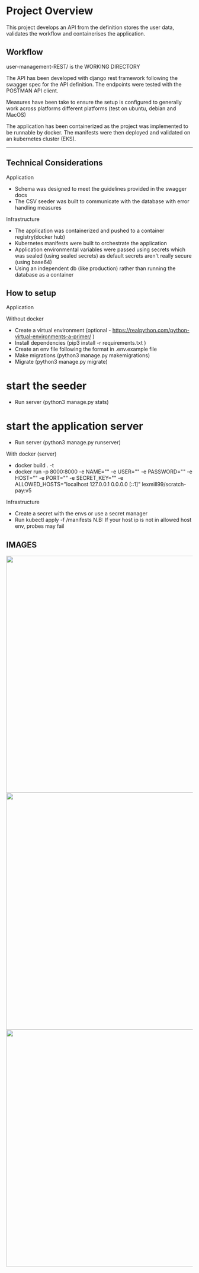 # Project Overview

This project develops an API from the definition stores the user data, validates the workflow and containerises the application.

## Workflow
user-management-REST/ is the WORKING DIRECTORY

The API has been developed with django rest framework following the swagger spec for the API definition. The endpoints were tested with the POSTMAN API client.


Measures have been take to ensure the setup is configured to generally work across platforms different platforms (test on ubuntu, debian and MacOS)

The application has been containerized as the project was implemented to be runnable by docker. The manifests were then deployed and validated on an kubernetes cluster (EKS).





---

## Technical Considerations

Application
- Schema was designed to meet the guidelines provided in the swagger docs
- The CSV seeder was built to communicate with the database with error handling measures

Infrastructure
- The application was containerized and pushed to a container registry(docker hub)
- Kubernetes manifests were built to orchestrate the application
- Application environmental variables were passed using secrets which was sealed (using sealed secrets) as default secrets aren't really secure (using base64)
- Using an independent db (like production) rather than running the database as a container


## How to setup

Application

Without docker
- Create a virtual environment (optional - https://realpython.com/python-virtual-environments-a-primer/ )
- Install dependencies (pip3 install -r requirements.txt )
- Create an env file following the format in .env.example file
- Make migrations (python3 manage.py makemigrations)
- Migrate (python3 manage.py migrate)

# start the seeder
- Run server (python3 manage.py stats)

# start the application server
- Run server (python3 manage.py runserver)


With docker (server)
- docker build . -t <tag-name>
- docker run -p 8000:8000 -e NAME="<name>" -e USER="<user>" -e PASSWORD="<password>" -e HOST="<host>" -e PORT="<port>" -e SECRET_KEY="<secret-key>" -e ALLOWED_HOSTS="localhost 127.0.0.1 0.0.0.0 [::1]" lexmill99/scratch-pay:v5



Infrastructure
- Create a secret with the envs or use a secret manager
- Run kubectl apply -f <local-path>/manifests 
N.B: If your host ip is not in allowed host env, probes may fail



## IMAGES 

<div align="center">
  <a href="/">
    <img src="https://res.cloudinary.com/dtvv1oyyj/image/upload/v1667501093/Screenshot_from_2022-11-03_19-39-06.png" width="640"/>
  </a>
</div>

<div align="center">
  <a href="/">
    <img src="https://res.cloudinary.com/dtvv1oyyj/image/upload/v1667501088/Screenshot_from_2022-11-03_19-39-33.png" width="640"/>
  </a>
</div>

<div align="center">
  <a href="/">
    <img src="https://res.cloudinary.com/dtvv1oyyj/image/upload/v1667501077/Screenshot_from_2022-11-03_19-40-01.png" width="640"/>
  </a>
</div>
